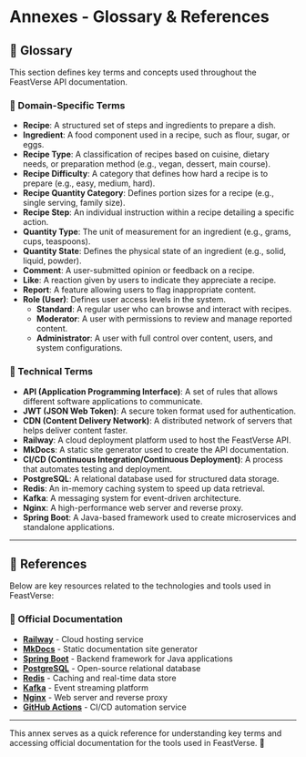 # Annexes - Glossary & References

## 📖 Glossary
This section defines key terms and concepts used throughout the FeastVerse API documentation.

### 🔹 Domain-Specific Terms
- **Recipe**: A structured set of steps and ingredients to prepare a dish.
- **Ingredient**: A food component used in a recipe, such as flour, sugar, or eggs.
- **Recipe Type**: A classification of recipes based on cuisine, dietary needs, or preparation method (e.g., vegan, dessert, main course).
- **Recipe Difficulty**: A category that defines how hard a recipe is to prepare (e.g., easy, medium, hard).
- **Recipe Quantity Category**: Defines portion sizes for a recipe (e.g., single serving, family size).
- **Recipe Step**: An individual instruction within a recipe detailing a specific action.
- **Quantity Type**: The unit of measurement for an ingredient (e.g., grams, cups, teaspoons).
- **Quantity State**: Defines the physical state of an ingredient (e.g., solid, liquid, powder).
- **Comment**: A user-submitted opinion or feedback on a recipe.
- **Like**: A reaction given by users to indicate they appreciate a recipe.
- **Report**: A feature allowing users to flag inappropriate content.
- **Role (User)**: Defines user access levels in the system.
  - **Standard**: A regular user who can browse and interact with recipes.
  - **Moderator**: A user with permissions to review and manage reported content.
  - **Administrator**: A user with full control over content, users, and system configurations.

### 🔹 Technical Terms
- **API (Application Programming Interface)**: A set of rules that allows different software applications to communicate.
- **JWT (JSON Web Token)**: A secure token format used for authentication.
- **CDN (Content Delivery Network)**: A distributed network of servers that helps deliver content faster.
- **Railway**: A cloud deployment platform used to host the FeastVerse API.
- **MkDocs**: A static site generator used to create the API documentation.
- **CI/CD (Continuous Integration/Continuous Deployment)**: A process that automates testing and deployment.
- **PostgreSQL**: A relational database used for structured data storage.
- **Redis**: An in-memory caching system to speed up data retrieval.
- **Kafka**: A messaging system for event-driven architecture.
- **Nginx**: A high-performance web server and reverse proxy.
- **Spring Boot**: A Java-based framework used to create microservices and standalone applications.

---

## 🔗 References
Below are key resources related to the technologies and tools used in FeastVerse:

### 📌 Official Documentation
- **[Railway](https://railway.app/)** - Cloud hosting service
- **[MkDocs](https://www.mkdocs.org/)** - Static documentation site generator
- **[Spring Boot](https://spring.io/projects/spring-boot)** - Backend framework for Java applications
- **[PostgreSQL](https://www.postgresql.org/)** - Open-source relational database
- **[Redis](https://redis.io/)** - Caching and real-time data store
- **[Kafka](https://kafka.apache.org/)** - Event streaming platform
- **[Nginx](https://www.nginx.com/)** - Web server and reverse proxy
- **[GitHub Actions](https://github.com/features/actions)** - CI/CD automation service

---

This annex serves as a quick reference for understanding key terms and accessing official documentation for the tools used in FeastVerse. 🚀